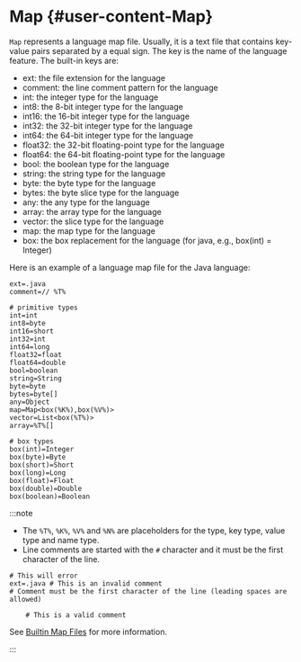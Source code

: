 # Map {#user-content-Map}

`Map` represents a language map file. Usually, it is a text file that contains key-value pairs separated by a equal sign. The key is the name of the language feature. The built-in keys are:

- ext: the file extension for the language
- comment: the line comment pattern for the language
- int: the integer type for the language
- int8: the 8-bit integer type for the language
- int16: the 16-bit integer type for the language
- int32: the 32-bit integer type for the language
- int64: the 64-bit integer type for the language
- float32: the 32-bit floating-point type for the language
- float64: the 64-bit floating-point type for the language
- bool: the boolean type for the language
- string: the string type for the language
- byte: the byte type for the language
- bytes: the byte slice type for the language
- any: the any type for the language
- array: the array type for the language
- vector: the slice type for the language
- map: the map type for the language
- box: the box replacement for the language (for java, e.g., box(int) = Integer)

Here is an example of a language map file for the Java language:

```plain title="java.map"
ext=.java
comment=// %T%

# primitive types
int=int
int8=byte
int16=short
int32=int
int64=long
float32=float
float64=double
bool=boolean
string=String
byte=byte
bytes=byte[]
any=Object
map=Map<box(%K%),box(%V%)>
vector=List<box(%T%)>
array=%T%[]

# box types
box(int)=Integer
box(byte)=Byte
box(short)=Short
box(long)=Long
box(float)=Float
box(double)=Double
box(boolean)=Boolean
```

:::note

- The `%T%`, `%K%`, `%V%` and `%N%` are placeholders for the type, key type, value type and name type.
- Line comments are started with the `#` character and it must be the first character of the line.

```plain title="java.map"
# This will error
ext=.java # This is an invalid comment
# Comment must be the first character of the line (leading spaces are allowed)

	# This is a valid comment
```

See [Builtin Map Files](https://github.com/gopherd/next/tree/main/builtin) for more information.

:::

